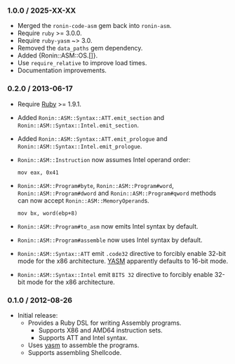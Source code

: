 ### 1.0.0 / 2025-XX-XX

* Merged the `ronin-code-asm` gem back into `ronin-asm`.
* Require `ruby` >= 3.0.0.
* Require `ruby-yasm` ~> 3.0.
* Removed the `data_paths` gem dependency.
* Added {Ronin::ASM::OS.[]}.
* Use `require_relative` to improve load times.
* Documentation improvements.

### 0.2.0 / 2013-06-17

* Require [Ruby] >= 1.9.1.
* Added `Ronin::ASM::Syntax::ATT.emit_section` and
  `Ronin::ASM::Syntax::Intel.emit_section`.
* Added `Ronin::ASM::Syntax::ATT.emit_prologue` and
  `Ronin::ASM::Syntax::Intel.emit_prologue`.
* `Ronin::ASM::Instruction` now assumes Intel operand order:

      mov eax, 0x41

* `Ronin::ASM::Program#byte`, `Ronin::ASM::Program#word`,
  `Ronin::ASM::Program#dword` and `Ronin::ASM::Program#qword` methods can now
  accept `Ronin::ASM::MemoryOperand`s.

      mov bx, word(ebp+8)

* `Ronin::ASM::Program#to_asm` now emits Intel syntax by default.
* `Ronin::ASM::Program#assemble` now uses Intel syntax by default.
* `Ronin::ASM::Syntax::ATT` emit `.code32` directive to forcibly enable 32-bit
  mode for the x86 architecture. [YASM][yasm] apparently defaults to 16-bit
  mode.
* `Ronin::ASM::Syntax::Intel` emit `BITS 32` directive to forcibly enable
  32-bit mode for the x86 architecture.

### 0.1.0 / 2012-08-26

* Initial release:
  * Provides a Ruby DSL for writing Assembly programs.
    * Supports X86 and AMD64 instruction sets.
    * Supports ATT and Intel syntax.
  * Uses [yasm] to assemble the programs.
  * Supports assembling Shellcode.

[Ruby]: http://www.ruby-lang.org
[yasm]: http://yasm.tortall.net/
